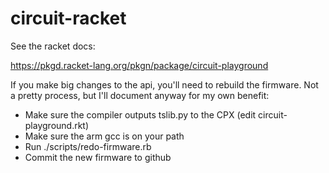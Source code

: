# circuit-racket

See the racket docs:

https://pkgd.racket-lang.org/pkgn/package/circuit-playground

If you make big changes to the api, you'll need to rebuild the firmware.  Not a pretty process, but I'll document anyway for my own benefit:

* Make sure the compiler outputs tslib.py to the CPX (edit circuit-playground.rkt)
* Make sure the arm gcc is on your path
* Run ./scripts/redo-firmware.rb
* Commit the new firmware to github

